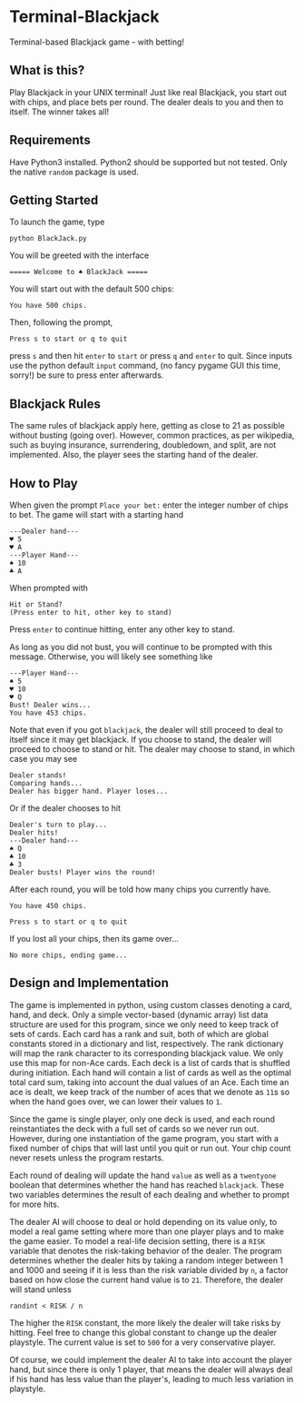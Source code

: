 # Terminal-Blackjack
Terminal-based Blackjack game - with betting!

## What is this?

Play Blackjack in your UNIX terminal! Just like real Blackjack, you start out with chips, and place bets per round. The dealer deals to you and then to itself. The winner takes all! 

## Requirements
Have Python3 installed. Python2 should be supported but not tested. Only the native `random` package is used.

## Getting Started
To launch the game, type 

```python BlackJack.py``` 

You will be greeted with the interface 

```===== Welcome to ♠ BlackJack =====``` 

You will start out with the default 500 chips: 

```You have 500 chips.``` 

Then, following the prompt, 

```Press s to start or q to quit```

press `s` and then hit `enter` to `start` or press `q` and `enter` to quit. Since inputs use the python default `input` command, (no fancy pygame GUI this time, sorry!) be sure to press enter afterwards.

## Blackjack Rules
The same rules of blackjack apply here, getting as close to 21 as possible without busting (going over). However, common practices, as per wikipedia, such as buying insurance, surrendering, doubledown, and split, are not implemented. Also, the player sees the starting hand of the dealer.

## How to Play

When given the prompt
```Place your bet:``` enter the integer number of chips to bet. The game will start with a starting hand
```
---Dealer hand---
♥ 5 
♥ A 
---Player Hand---
♠ 10 
♣ A 
```
When prompted with 
```
Hit or Stand?
(Press enter to hit, other key to stand)
```
Press `enter` to continue hitting, enter any other key to stand.

As long as you did not bust, you will continue to be prompted with this message. Otherwise, you will likely see something like
```
---Player Hand---
♠ 5 
♥ 10 
♥ Q 
Bust! Dealer wins...
You have 453 chips.
```
Note that even if you got `blackjack`, the dealer will still proceed to deal to itself since it may get blackjack. If you choose to stand, the dealer will proceed to choose to stand or hit. The dealer may choose to stand, in which case you may see
```
Dealer stands!
Comparing hands...
Dealer has bigger hand. Player loses...
```

Or if the dealer chooses to hit

```
Dealer's turn to play...
Dealer hits!
---Dealer hand---
♠ Q 
♣ 10 
♣ 3 
Dealer busts! Player wins the round!
```
After each round, you will be told how many chips you currently have. 
```
You have 450 chips.

Press s to start or q to quit
```

If you lost all your chips, then its game over...
```
No more chips, ending game...
```
## Design and Implementation
The game is implemented in python, using custom classes denoting a card, hand, and deck. Only a simple vector-based (dynamic array) list data structure are used for this program, since we only need to keep track of sets of cards. Each card has a rank and suit, both of which are global constants stored in a dictionary and list, respectively. The rank dictionary will map the rank character to its corresponding blackjack value. We only use this map for non-Ace cards. Each deck is a list of cards that is shuffled during initiation. Each hand will contain a list of cards as well as the optimal total card sum, taking into account the dual values of an Ace. Each time an ace is dealt, we keep track of the number of aces that we denote as `11`s so when the hand goes over, we can lower their values to `1`.

Since the game is single player, only one deck is used, and each round reinstantiates the deck with a full set of cards so we never run out. However, during one instantiation of the game program, you start with a fixed number of chips that will last until you quit or run out. Your chip count never resets unless the program restarts.

Each round of dealing will update the hand `value` as well as a `twentyone` boolean that determines whether the hand has reached `blackjack`. These two variables determines the result of each dealing and whether to prompt for more hits.

The dealer AI will choose to deal or hold depending on its value only, to model a real game setting where more than one player plays and to make the game easier. To model a real-life decision setting, there is a `RISK` variable that denotes the risk-taking behavior of the dealer. The program determines whether the dealer hits by taking a random integer between 1 and 1000 and seeing if it is less than the risk variable divided by `n`, a factor based on how close the current hand value is to `21`. Therefore, the dealer will stand unless 
```
randint < RISK / n
```
The higher the `RISK` constant, the more likely the dealer will take risks by hitting. Feel free to change this global constant to change up the dealer playstyle. The current value is set to `500` for a very conservative player.

Of course, we could implement the dealer AI to take into account the player hand, but since there is only 1 player, that means the dealer will always deal if his hand has less value than the player's, leading to much less variation in playstyle.




